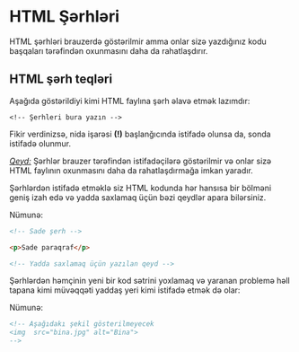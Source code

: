 
# HTML Şərhləri
HTML şərhləri brauzerdə göstərilmir amma onlar sizə yazdığınız kodu başqaları tərəfindən oxunmasını daha da rahatlaşdırır.

## HTML şərh teqləri

Aşağıda göstərildiyi kimi HTML faylına şərh əlavə etmək lazımdır:

`<!-- Şerhleri bura yazın -->`

Fikir verdinizsə, nida işarəsi **(!)** başlanğıcında istifadə olunsa da, sonda istifadə olunmur. 

<ins>*Qeyd:*</ins> Şərhlər brauzer tərəfindən istifadəçilərə göstərilmir və onlar sizə HTML faylının oxunmasını daha da rahatlaşdırmağa imkan yaradır. 

Şərhlərdən istifadə etməklə siz HTML kodunda hər hansısa bir bölməni geniş izah edə və yadda saxlamaq üçün bəzi qeydlər apara bilərsiniz. 

Nümunə:
```html
<!-- Sade şerh -->

<p>Sade paraqraf</p>

<!-- Yadda saxlamaq üçün yazılan qeyd -->
```
Şərhlərdən həmçinin yeni bir kod sətrini yoxlamaq və yaranan problemə həll tapana kimi müvəqqəti yaddaş yeri kimi istifadə etmək də olar: 

Nümunə: 
```html
<!-- Aşağıdakı şekil gösterilmeyecek
<img  src="bina.jpg" alt="Bina">
-->
```
